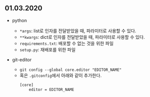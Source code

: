 ## 01.03.2020

- python
	- `*args`: list로 인자를 전달받았을 때, 파라미터로 사용할 수 있다. 
	- `**kwargs`: dict로 인자를 전달받았을 때, 파라미터로 사용할 수 있다.
	- `requirements.txt`: 배포할 수 없는 것을 위한 파일
	- `setup.py`: 재배포를 위한 파일

- git-editor
	- `git config --global core.editor "EDITOR_NAME"`
	- 혹은 `.gitconfig`에서 아래와 같이 추가한다.
		```sh
		[core]
			editor = EDITOR_NAME
		```
